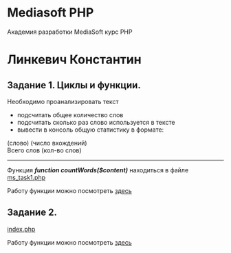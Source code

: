 # Mediasoft PHP
Академия разработки MediaSoft курс PHP
# Линкевич Константин
## Задание 1. Циклы и функции.
<p>Необходимо проанализировать текст</p>
<ul>
  <li>подсчитать общее количество слов</li>
  <li>подсчитать сколько раз слово используется в тексте</li>
  <li>вывести в консоль общую статистику в формате:</li>
 </ul> 
  (слово) (число вхождений)<br>
  Всего слов (кол-во слов)<br>
  <hr>
  
  Функция ***function countWords($content)*** находиться в файле
  [ms_task1.php](https://github.com/constalink35/MediasoftPHP/blob/master/ms_task1.php)
  
  Работу функции можно посмотреть [здесь](https://kvltest.000webhostapp.com/ms_task1.php)
  
## Задание 2.

[index.php](https://github.com/constalink35/MediasoftPHP/blob/master/task2/index.php)

Работу функции можно посмотреть [здесь](https://kvltest.000webhostapp.com/task2/index.php)
  
